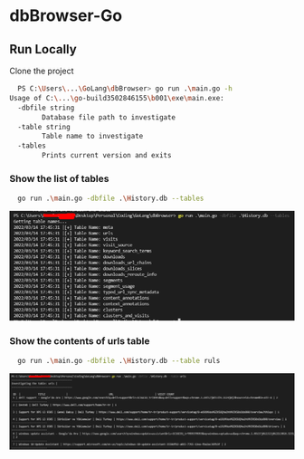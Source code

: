 # dbBrowser-Go


## Run Locally

Clone the project

```bash
  PS C:\Users\...\GoLang\dbBrowser> go run .\main.go -h                               
Usage of C:\...\go-build3502846155\b001\exe\main.exe:
  -dbfile string
        Database file path to investigate
  -table string
        Table name to investigate        
  -tables
        Prints current version and exits 
```

### Show the list of tables
```bash
  go run .\main.go -dbfile .\History.db --tables
```
![Screenshot](img1.png)

### Show the contents of urls table
```bash
  go run .\main.go -dbfile .\History.db --table ruls
```
![Screenshot](img2.png)

